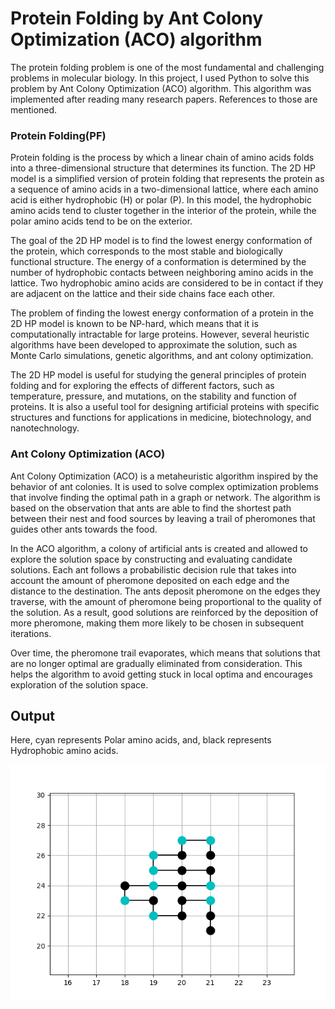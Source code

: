 # Protein Folding by Ant Colony Optimization (ACO) algorithm
The protein folding problem is one of the most fundamental and challenging problems in molecular biology. In this project, I used Python to solve this problem by Ant Colony Optimization (ACO) algorithm. This algorithm was implemented after reading many research papers. References to those are mentioned.

### Protein Folding(PF)
Protein folding is the process by which a linear chain of amino acids folds into a three-dimensional structure that determines its function. The 2D HP model is a simplified version of protein folding that represents the protein as a sequence of amino acids in a two-dimensional lattice, where each amino acid is either hydrophobic (H) or polar (P). In this model, the hydrophobic amino acids tend to cluster together in the interior of the protein, while the polar amino acids tend to be on the exterior.

The goal of the 2D HP model is to find the lowest energy conformation of the protein, which corresponds to the most stable and biologically functional structure. The energy of a conformation is determined by the number of hydrophobic contacts between neighboring amino acids in the lattice. Two hydrophobic amino acids are considered to be in contact if they are adjacent on the lattice and their side chains face each other.

The problem of finding the lowest energy conformation of a protein in the 2D HP model is known to be NP-hard, which means that it is computationally intractable for large proteins. However, several heuristic algorithms have been developed to approximate the solution, such as Monte Carlo simulations, genetic algorithms, and ant colony optimization.

The 2D HP model is useful for studying the general principles of protein folding and for exploring the effects of different factors, such as temperature, pressure, and mutations, on the stability and function of proteins. It is also a useful tool for designing artificial proteins with specific structures and functions for applications in medicine, biotechnology, and nanotechnology.

### Ant Colony Optimization (ACO)
Ant Colony Optimization (ACO) is a metaheuristic algorithm inspired by the behavior of ant colonies. It is used to solve complex optimization problems that involve finding the optimal path in a graph or network. The algorithm is based on the observation that ants are able to find the shortest path between their nest and food sources by leaving a trail of pheromones that guides other ants towards the food.

In the ACO algorithm, a colony of artificial ants is created and allowed to explore the solution space by constructing and evaluating candidate solutions. Each ant follows a probabilistic decision rule that takes into account the amount of pheromone deposited on each edge and the distance to the destination. The ants deposit pheromone on the edges they traverse, with the amount of pheromone being proportional to the quality of the solution. As a result, good solutions are reinforced by the deposition of more pheromone, making them more likely to be chosen in subsequent iterations.

Over time, the pheromone trail evaporates, which means that solutions that are no longer optimal are gradually eliminated from consideration. This helps the algorithm to avoid getting stuck in local optima and encourages exploration of the solution space.


## Output
Here, cyan represents Polar amino acids, and, black represents Hydrophobic amino acids.

![Output](https://github.com/DivyanshPandey99/Protein-Folding-ACO/blob/main/Screenshot.png)
